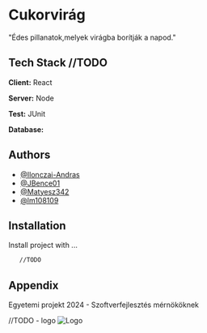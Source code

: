 
# Cukorvirág

"Édes pillanatok,melyek virágba borítják a napod."




## Tech Stack //TODO

**Client:** React

**Server:** Node

**Test:** JUnit

**Database:** 


## Authors

- [@Ilonczai-Andras](https://github.com/Ilonczai-Andras)
- [@JBence01](https://github.com/JBence01)
- [@Matyesz342](https://github.com/Matyesz342)
- [@lm108109](https://github.com/lm108109)


## Installation

Install project with ...

```bash
   //TODO
```
    
## Appendix

Egyetemi projekt 2024 - Szoftverfejlesztés mérnököknek

//TODO - logo
![Logo](https://dev-to-uploads.s3.amazonaws.com/uploads/articles/th5xamgrr6se0x5ro4g6.png)


